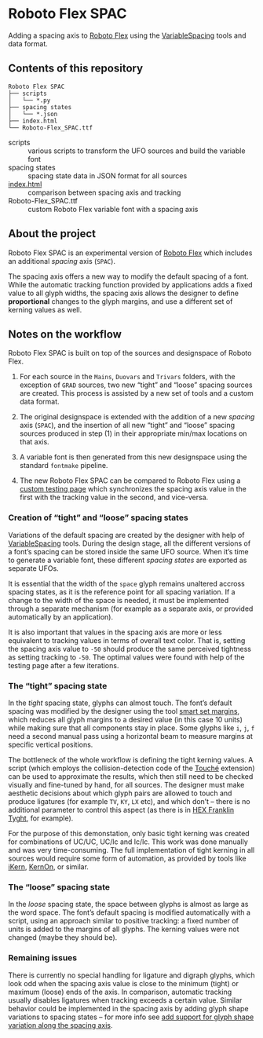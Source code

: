 Roboto Flex SPAC
================

Adding a spacing axis to [Roboto Flex] using the [VariableSpacing] tools and data format.


Contents of this repository
---------------------------

```
Roboto Flex SPAC
├── scripts
│   └── *.py
├── spacing states
│   └── *.json
├── index.html
└── Roboto-Flex_SPAC.ttf
```

<dl>
<dt>scripts
<dd>various scripts to transform the UFO sources and build the variable font
<dt>spacing states
<dd>spacing state data in JSON format for all sources
<dt><a href='http://gferreira.github.io/roboto-flex-spac/'>index.html</a>
<dd>comparison between spacing axis and tracking
<dt>Roboto-Flex_SPAC.ttf
<dd>custom Roboto Flex variable font with a spacing axis
</dl>


About the project
-----------------

Roboto Flex SPAC is an experimental version of [Roboto Flex] which includes an additional *spacing* axis (`SPAC`).

The spacing axis offers a new way to modify the default spacing of a font. While the automatic tracking function provided by applications adds a fixed value to all glyph widths, the spacing axis allows the designer to define **proportional** changes to the glyph margins, and use a different set of kerning values as well.


Notes on the workflow
---------------------

Roboto Flex SPAC is built on top of the sources and designspace of Roboto Flex.

1. For each source in the `Mains`, `Duovars` and `Trivars` folders, with the exception of `GRAD` sources, two new “tight” and “loose” spacing sources are created. This process is assisted by a new set of tools and a custom data format.

2. The original designspace is extended with the addition of a new *spacing* axis (`SPAC`), and the insertion of all new “tight” and “loose” spacing sources produced in step (1) in their appropriate min/max locations on that axis.

3. A variable font is then generated from this new designspace using the standard `fontmake` pipeline.

4. The new Roboto Flex SPAC can be compared to Roboto Flex using a [custom testing page](http://gferreira.github.io/roboto-flex-spac/) which synchronizes the spacing axis value in the first with the tracking value in the second, and vice-versa.

### Creation of “tight” and “loose” spacing states

Variations of the default spacing are created by the designer with help of [VariableSpacing] tools. During the design stage, all the different versions of a font’s spacing can be stored inside the same UFO source. When it’s time to generate a variable font, these different *spacing states* are exported as separate UFOs.

It is essential that the width of the `space` glyph remains unaltered accross spacing states, as it is the reference point for all spacing variation. If a change to the width of the space is needed, it must be implemented through a separate mechanism (for example as a separate axis, or provided automatically by an application).  

It is also important that values in the spacing axis are more or less equivalent to tracking values in terms of overall text color. That is, setting the spacing axis value to `-50` should produce the same perceived tightness as setting tracking to `-50`. The optimal values were found with help of the testing page after a few iterations.

### The “tight” spacing state

In the *tight* spacing state, glyphs can almost touch. The font’s default spacing was modified by the designer using the tool [smart set margins](https://hipertipo.gitlab.io/VariableSpacing//reference/set-margins-tool/), which reduces all glyph margins to a desired value (in this case 10 units) while making sure that all components stay in place. Some glyphs like `i`, `j`, `f` need a second manual pass using a horizontal beam to measure margins at specific vertical positions.

The bottleneck of the whole workflow is defining the tight kerning values. A script (which employs the collision-detection code of the [Touché](http://github.com/ninastoessinger/Touche) extension) can be used to approximate the results, which then still need to be checked visually and fine-tuned by hand, for all sources. The designer must make aesthetic decisions about which glyph pairs are allowed to touch and produce ligatures (for example `TV`, `KY`, `LX` etc), and which don’t – there is no additional parameter to control this aspect (as there is in [HEX Franklin Tyght](http://hex.xyz/HEX_Franklin/Tyght/), for example).

For the purpose of this demonstation, only basic tight kerning was created for combinations of UC/UC, UC/lc and lc/lc. This work was done manually and was very time-consuming. The full implementation of tight kerning in all sources would require some form of automation, as provided by tools like [iKern](http://www.ikern.space), [KernOn](https://kern-on.com), or similar.

### The “loose” spacing state

In the *loose* spacing state, the space between glyphs is almost as large as the word space. The font’s default spacing is modified automatically with a script, using an approach similar to positive tracking: a fixed number of units is added to the margins of all glyphs. The kerning values were not changed (maybe they should be).

### Remaining issues

There is currently no special handling for ligature and digraph glyphs, which look odd when the spacing axis value is close to the minimum (tight) or maximum (loose) ends of the axis. In comparison, automatic tracking usually disables ligatures when tracking exceeds a certain value. Similar behavior could be implemented in the spacing axis by adding glyph shape variations to spacing states – for more info see [add support for glyph shape variation along the spacing axis](https://github.com/gferreira/VariableSpacing/issues/5).


[Roboto Flex]: http://github.com/googlefonts/roboto-flex
[VariableSpacing]: http://github.com/gferreira/VariableSpacing

